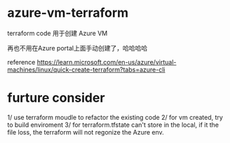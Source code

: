 # azure-vm-terraform

terraform code 用于创建 Azure VM

再也不用在Azure portal上面手动创建了，哈哈哈哈

reference https://learn.microsoft.com/en-us/azure/virtual-machines/linux/quick-create-terraform?tabs=azure-cli

# furture consider
1/ use terraform moudle to refactor the existing code
2/ for vm created, try to build enviroment
3/ for terraform.tfstate can't store in the local, if it the file loss, the terraform will not regonize the Azure env.